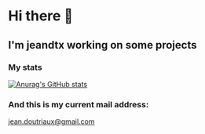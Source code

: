 # Hi there 👋

<!--
**jeandtx/jeandtx** is a ✨ _special_ ✨ repository because its `README.md` (this file) appears on your GitHub profile.

Here are some ideas to get you started:

- 🔭 I’m currently working on ...
- 🌱 I’m currently learning ...
- 👯 I’m looking to collaborate on ...
- 🤔 I’m looking for help with ...
- 💬 Ask me about ...
- 📫 How to reach me: ...
- 😄 Pronouns: ...
- ⚡ Fun fact: ...
-->

## I'm jeandtx working on some projects

<!--
![image](https://user-images.githubusercontent.com/75331707/118376277-5ab71780-b5c7-11eb-9836-541e7800f7bb.gif)
-->

### My stats
[![Anurag's GitHub stats](https://github-readme-stats.vercel.app/api?username=jeandtx)](https://github.com/anuraghazra/github-readme-stats)

### And this is my current mail address:
jean.doutriaux@gmail.com
